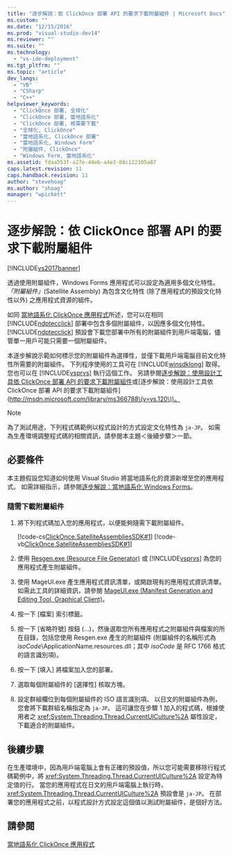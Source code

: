 ```yaml
---
title: "逐步解說：依 ClickOnce 部署 API 的要求下載附屬組件 | Microsoft Docs"
ms.custom: ""
ms.date: "12/15/2016"
ms.prod: "visual-studio-dev14"
ms.reviewer: ""
ms.suite: ""
ms.technology: 
  - "vs-ide-deployment"
ms.tgt_pltfrm: ""
ms.topic: "article"
dev_langs: 
  - "VB"
  - "CSharp"
  - "C++"
helpviewer_keywords: 
  - "ClickOnce 部署, 全球化"
  - "ClickOnce 部署, 當地語系化"
  - "ClickOnce 部署, 視需要下載"
  - "全球化, ClickOnce"
  - "當地語系化, ClickOnce 部署"
  - "當地語系化, Windows Form"
  - "附屬組件, ClickOnce"
  - "Windows Form, 當地語系化"
ms.assetid: fdaa553f-a27e-44eb-a4e2-08c122105a87
caps.latest.revision: 11
caps.handback.revision: 11
author: "stevehoag"
ms.author: "shoag"
manager: "wpickett"
---
```

# 逐步解說：依 ClickOnce 部署 API 的要求下載附屬組件
[!INCLUDE[vs2017banner](../code-quality/includes/vs2017banner.md)]

透過使用附屬組件，Windows Forms 應用程式可以設定為適用多個文化特性。*「附屬組件」*\(Satellite Assembly\) 為包含文化特性 \(除了應用程式的預設文化特性以外\) 之應用程式資源的組件。  
  
 如同 [當地語系化 ClickOnce 應用程式](../deployment/localizing-clickonce-applications.md)所述，您可以在相同 [!INCLUDE[ndptecclick](../deployment/includes/ndptecclick_md.md)] 部署中包含多個附屬組件，以因應多個文化特性。[!INCLUDE[ndptecclick](../deployment/includes/ndptecclick_md.md)] 預設會下載您部署中所有的附屬組件到用戶端電腦，儘管單一用戶可能只需要一個附屬組件。  
  
 本逐步解說示範如何標示您的附屬組件為選擇性，並僅下載用戶端電腦目前文化特性所需要的附屬組件。 下列程序使用的工具可在 [!INCLUDE[winsdklong](../deployment/includes/winsdklong_md.md)] 取得。 您也可以在 [!INCLUDE[vsprvs](../code-quality/includes/vsprvs_md.md)] 執行這個工作。  另請參閱[逐步解說：使用設計工具依 ClickOnce 部署 API 的要求下載附屬組件](http://msdn.microsoft.com/library/ms366788\(v=vs.110\))或[逐步解說：使用設計工具依 ClickOnce 部署 API 的要求下載附屬組件](http://msdn.microsoft.com/library/ms366788\(v=vs.120\))。  
  
> [!NOTE]
>  為了測試用途，下列程式碼範例以程式設計的方式設定文化特性為 `ja-JP`。 如需為生產環境調整程式碼的相關資訊，請參閱本主題＜後續步驟＞一節。  
  
## 必要條件  
 本主題假設您知道如何使用 Visual Studio 將當地語系化的資源新增至您的應用程式。 如需詳細指示，請參閱[逐步解說：當地語系化 Windows Forms](https://msdn.microsoft.com/en-us/library/vstudio/y99d1cd3\(v=vs.100\).aspx)。  
  
### 隨需下載附屬組件  
  
1.  將下列程式碼加入您的應用程式，以便能夠隨需下載附屬組件。  
  
     [!code-cs[ClickOnce.SatelliteAssembliesSDK#1](../deployment/codesnippet/CSharp/walkthrough-downloading-satellite-assemblies-on-demand-with-the-clickonce-deployment-api_1.cs)]
     [!code-vb[ClickOnce.SatelliteAssembliesSDK#1](../deployment/codesnippet/VisualBasic/walkthrough-downloading-satellite-assemblies-on-demand-with-the-clickonce-deployment-api_1.vb)]  
  
2.  使用 [Resgen.exe \(Resource File Generator\)](../Topic/Resgen.exe%20\(Resource%20File%20Generator\).md) 或 [!INCLUDE[vsprvs](../code-quality/includes/vsprvs_md.md)] 為您的應用程式產生附屬組件。  
  
3.  使用 MageUI.exe 產生應用程式資訊清單，或開啟現有的應用程式資訊清單。 如需此工具的詳細資訊，請參閱 [MageUI.exe \(Manifest Generation and Editing Tool, Graphical Client\)](../Topic/MageUI.exe%20\(Manifest%20Generation%20and%20Editing%20Tool,%20Graphical%20Client\).md)。  
  
4.  按一下 \[檔案\] 索引標籤。  
  
5.  按一下 \[省略符號\] 按鈕 \(...\)，然後選取您所有應用程式之附屬組件與檔案的所在目錄，包括您使用 Resgen.exe 產生的附屬組件  \(附屬組件的名稱形式為 *isoCode*\\ApplicationName.resources.dll；其中 *isoCode* 是 RFC 1766 格式的語言識別項\)。  
  
6.  按一下 \[填入\] 將檔案加入您的部署。  
  
7.  選取每個附屬組件的 \[選擇性\] 核取方塊。  
  
8.  設定群組欄位到每個附屬組件的 ISO 語言識別項。 以日文的附屬組件為例，您會將下載群組名稱指定為 `ja-JP`。 這可讓您在步驟 1 加入的程式碼，根據使用者之 <xref:System.Threading.Thread.CurrentUICulture%2A> 屬性設定，下載適合的附屬組件。  
  
## 後續步驟  
 在生產環境中，因為用戶端電腦上會有正確的預設值，所以您可能需要移除行程式碼範例中，將 <xref:System.Threading.Thread.CurrentUICulture%2A> 設定為特定值的行。 當您的應用程式在日文的用戶端電腦上執行時，<xref:System.Threading.Thread.CurrentUICulture%2A> 預設會是 `ja-JP`。 在部署您的應用程式之前，以程式設計方式設定這個值以測試附屬組件，是個好方法。  
  
## 請參閱  
 [當地語系化 ClickOnce 應用程式](../deployment/localizing-clickonce-applications.md)